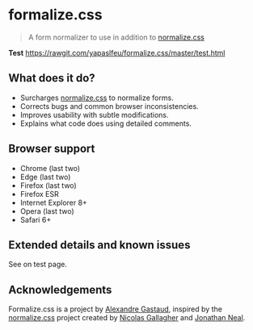 # formalize.css

> A form normalizer to use in addition to [normalize.css](https://github.com/necolas/normalize.css)

**Test**
https://rawgit.com/yapaslfeu/formalize.css/master/test.html


## What does it do?

* Surcharges [normalize.css](https://github.com/necolas/normalize.css) to normalize forms.
* Corrects bugs and common browser inconsistencies.
* Improves usability with subtle modifications.
* Explains what code does using detailed comments.


## Browser support

* Chrome (last two)
* Edge (last two)
* Firefox (last two)
* Firefox ESR
* Internet Explorer 8+
* Opera (last two)
* Safari 6+


## Extended details and known issues

See on test page.


## Acknowledgements

Formalize.css is a project by [Alexandre Gastaud](https://github.com/yapaslfeu), inspired by the [normalize.css](https://github.com/necolas/normalize.css) project created by [Nicolas Gallagher](https://github.com/necolas) and [Jonathan Neal](https://github.com/jonathantneal).
